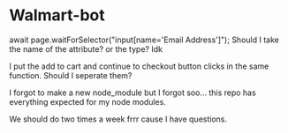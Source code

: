 # Walmart-bot
await page.waitForSelector("input[name='Email Address']");  Should I take the name of the attribute? or the type? Idk

I put the add to cart and continue to checkout button clicks in the same function. Should I seperate them?

I forgot to make a new node_module but I forgot soo... this repo has everything expected for my node modules.


We should do two times a week frrr cause I have questions.
